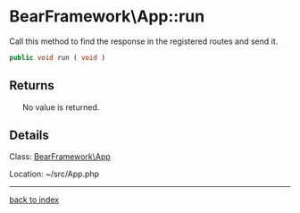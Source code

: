 # BearFramework\App::run

Call this method to find the response in the registered routes and send it.

```php
public void run ( void )
```

## Returns

&nbsp;&nbsp;&nbsp;&nbsp;&nbsp;&nbsp;No value is returned.

## Details

Class: [BearFramework\App](bearframework.app.class.md)

Location: ~/src/App.php

---

[back to index](index.md)

